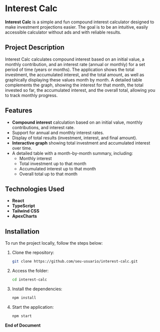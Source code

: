 # Interest Calc

**Interest Calc** is a simple and fun compound interest calculator designed to make investment projections easier. The goal is to be an intuitive, easily accessible calculator without ads and with reliable results.

## Project Description

Interest Calc calculates compound interest based on an initial value, a monthly contribution, and an interest rate (annual or monthly) for a set period of time (years or months). The application shows the total investment, the accumulated interest, and the total amount, as well as graphically displaying these values month by month. A detailed table complements the graph, showing the interest for that month, the total invested so far, the accumulated interest, and the overall total, allowing you to track monthly progress.

## Features

- **Compound interest** calculation based on an initial value, monthly contributions, and interest rate.
- Support for annual and monthly interest rates.
- Display of total results (investment, interest, and final amount).
- **Interactive graph** showing total investment and accumulated interest over time.
- A detailed table with a month-by-month summary, including:
  - Monthly interest
  - Total investment up to that month
  - Accumulated interest up to that month
  - Overall total up to that month

## Technologies Used

- **React**
- **TypeScript**
- **Tailwind CSS**
- **ApexCharts**

## Installation

To run the project locally, follow the steps below:

1. Clone the repository:
   ```bash
   git clone https://github.com/seu-usuario/interest-calc.git
2. Access the folder:
   ```bash
   cd interest-calc
3. Install the dependencies:
   ```bash
   npm install
1. Start the application:
   ```bash
   npm start

**End of Document**